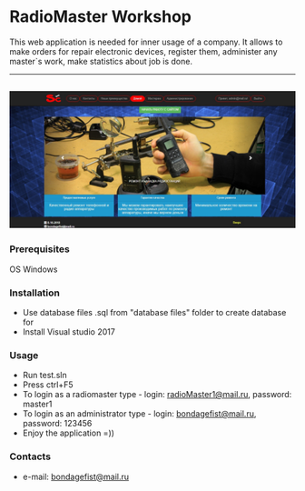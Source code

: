 # RadioMaster Workshop
This web application is needed for inner usage of a company. It allows to make orders for repair electronic devices, register them, administer any master`s work, make statistics about job is done.

---
<a href="https://github.com/dubovsky/RadioMaster/blob/master/radioworkshop.jpg"><img src="https://github.com/dubovsky/RadioMaster/blob/master/radioworkshop.jpg" /></a>
---

### Prerequisites
OS Windows

### Installation
- Use database files .sql from "database files" folder to create database for <MS Sql server Express>
- Install Visual studio 2017

### Usage
- Run test.sln
- Press ctrl+F5
- To login as a radiomaster type - login: radioMaster1@mail.ru, password: master1
- To login as an administrator type - login: bondagefist@mail.ru, password: 123456
- Enjoy the application =))


### Contacts 
- e-mail: bondagefist@mail.ru
